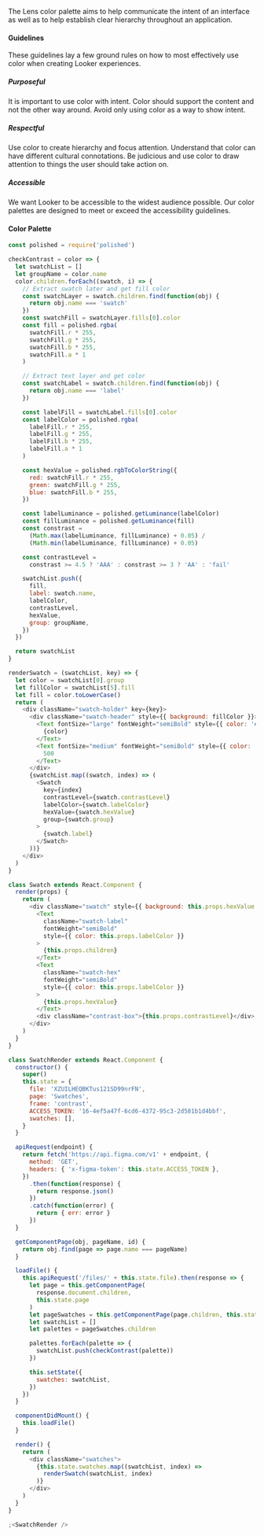 <div class="component-desc"><p>The Lens color palette aims to help communicate the intent of an interface as well as to help establish clear hierarchy throughout an application. </p></div>

<div class="doc-section-divider"></div>

#### Guidelines

These guidelines lay a few ground rules on how to most effectively use color when creating Looker experiences.

##### **Purposeful**

It is important to use color with intent. Color should support the content and not the other way around. Avoid only using color as a way to show intent.

##### **Respectful**

Use color to create hierarchy and focus attention. Understand that color can have different cultural connotations. Be judicious and use color to draw attention to things the user should take action on.

##### **Accessible**

We want Looker to be accessible to the widest audience possible. Our color palettes are designed to meet or exceed the accessibility guidelines.

<div class="doc-section-divider"></div>

#### Color Palette

```js noeditor
const polished = require('polished')

checkContrast = color => {
  let swatchList = []
  let groupName = color.name
  color.children.forEach((swatch, i) => {
    // Extract swatch later and get fill color
    const swatchLayer = swatch.children.find(function(obj) {
      return obj.name === 'swatch'
    })
    const swatchFill = swatchLayer.fills[0].color
    const fill = polished.rgba(
      swatchFill.r * 255,
      swatchFill.g * 255,
      swatchFill.b * 255,
      swatchFill.a * 1
    )

    // Extract text layer and get color
    const swatchLabel = swatch.children.find(function(obj) {
      return obj.name === 'label'
    })

    const labelFill = swatchLabel.fills[0].color
    const labelColor = polished.rgba(
      labelFill.r * 255,
      labelFill.g * 255,
      labelFill.b * 255,
      labelFill.a * 1
    )

    const hexValue = polished.rgbToColorString({
      red: swatchFill.r * 255,
      green: swatchFill.g * 255,
      blue: swatchFill.b * 255,
    })

    const labelLuminance = polished.getLuminance(labelColor)
    const fillLuminance = polished.getLuminance(fill)
    const constrast =
      (Math.max(labelLuminance, fillLuminance) + 0.05) /
      (Math.min(labelLuminance, fillLuminance) + 0.05)

    const contrastLevel =
      constrast >= 4.5 ? 'AAA' : constrast >= 3 ? 'AA' : 'fail'

    swatchList.push({
      fill,
      label: swatch.name,
      labelColor,
      contrastLevel,
      hexValue,
      group: groupName,
    })
  })

  return swatchList
}

renderSwatch = (swatchList, key) => {
  let color = swatchList[0].group
  let fillColor = swatchList[5].fill
  let fill = color.toLowerCase()
  return (
    <div className="swatch-holder" key={key}>
      <div className="swatch-header" style={{ background: fillColor }}>
        <Text fontSize="large" fontWeight="semiBold" style={{ color: '#fff' }}>
          {color}
        </Text>
        <Text fontSize="medium" fontWeight="semiBold" style={{ color: '#fff' }}>
          500
        </Text>
      </div>
      {swatchList.map((swatch, index) => (
        <Swatch
          key={index}
          contrastLevel={swatch.contrastLevel}
          labelColor={swatch.labelColor}
          hexValue={swatch.hexValue}
          group={swatch.group}
        >
          {swatch.label}
        </Swatch>
      ))}
    </div>
  )
}

class Swatch extends React.Component {
  render(props) {
    return (
      <div className="swatch" style={{ background: this.props.hexValue }}>
        <Text
          className="swatch-label"
          fontWeight="semiBold"
          style={{ color: this.props.labelColor }}
        >
          {this.props.children}
        </Text>
        <Text
          className="swatch-hex"
          fontWeight="semiBold"
          style={{ color: this.props.labelColor }}
        >
          {this.props.hexValue}
        </Text>
        <div className="contrast-box">{this.props.contrastLevel}</div>
      </div>
    )
  }
}

class SwatchRender extends React.Component {
  constructor() {
    super()
    this.state = {
      file: 'XZUILHEQBKTus121SD99nrFN',
      page: 'Swatches',
      frame: 'contrast',
      ACCESS_TOKEN: '16-4ef5a47f-6cd6-4372-95c3-2d581b1d4bbf',
      swatches: [],
    }
  }

  apiRequest(endpoint) {
    return fetch('https://api.figma.com/v1' + endpoint, {
      method: 'GET',
      headers: { 'x-figma-token': this.state.ACCESS_TOKEN },
    })
      .then(function(response) {
        return response.json()
      })
      .catch(function(error) {
        return { err: error }
      })
  }

  getComponentPage(obj, pageName, id) {
    return obj.find(page => page.name === pageName)
  }

  loadFile() {
    this.apiRequest('/files/' + this.state.file).then(response => {
      let page = this.getComponentPage(
        response.document.children,
        this.state.page
      )
      let pageSwatches = this.getComponentPage(page.children, this.state.frame)
      let swatchList = []
      let palettes = pageSwatches.children

      palettes.forEach(palette => {
        swatchList.push(checkContrast(palette))
      })

      this.setState({
        swatches: swatchList,
      })
    })
  }

  componentDidMount() {
    this.loadFile()
  }

  render() {
    return (
      <div className="swatches">
        {this.state.swatches.map((swatchList, index) =>
          renderSwatch(swatchList, index)
        )}
      </div>
    )
  }
}

;<SwatchRender />
```
